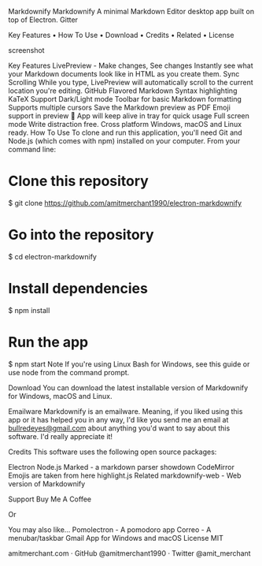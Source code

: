 
Markdownify
Markdownify
A minimal Markdown Editor desktop app built on top of Electron.
Gitter   

Key Features • How To Use • Download • Credits • Related • License

screenshot

Key Features
LivePreview - Make changes, See changes
Instantly see what your Markdown documents look like in HTML as you create them.
Sync Scrolling
While you type, LivePreview will automatically scroll to the current location you're editing.
GitHub Flavored Markdown
Syntax highlighting
KaTeX Support
Dark/Light mode
Toolbar for basic Markdown formatting
Supports multiple cursors
Save the Markdown preview as PDF
Emoji support in preview 🎉
App will keep alive in tray for quick usage
Full screen mode
Write distraction free.
Cross platform
Windows, macOS and Linux ready.
How To Use
To clone and run this application, you'll need Git and Node.js (which comes with npm) installed on your computer. From your command line:

# Clone this repository
$ git clone https://github.com/amitmerchant1990/electron-markdownify

# Go into the repository
$ cd electron-markdownify

# Install dependencies
$ npm install

# Run the app
$ npm start
Note If you're using Linux Bash for Windows, see this guide or use node from the command prompt.

Download
You can download the latest installable version of Markdownify for Windows, macOS and Linux.

Emailware
Markdownify is an emailware. Meaning, if you liked using this app or it has helped you in any way, I'd like you send me an email at bullredeyes@gmail.com about anything you'd want to say about this software. I'd really appreciate it!

Credits
This software uses the following open source packages:

Electron
Node.js
Marked - a markdown parser
showdown
CodeMirror
Emojis are taken from here
highlight.js
Related
markdownify-web - Web version of Markdownify

Support
Buy Me A Coffee

Or


You may also like...
Pomolectron - A pomodoro app
Correo - A menubar/taskbar Gmail App for Windows and macOS
License
MIT

amitmerchant.com  ·  GitHub @amitmerchant1990  ·  Twitter @amit_merchant
